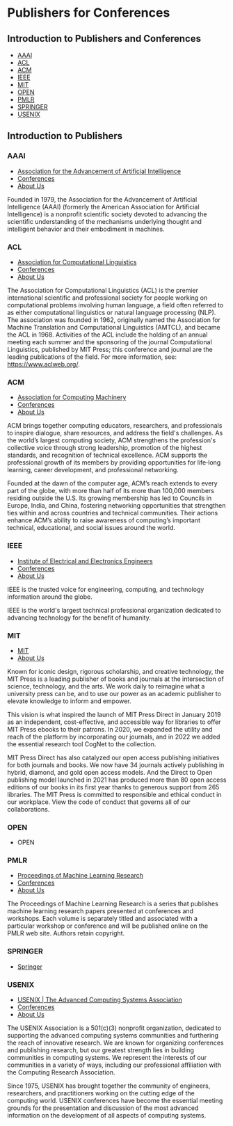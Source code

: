 # Publishers for Conferences

##  Introduction to Publishers and Conferences

- [AAAI](Data/Introduction_Conferences/AAAI.md)
- [ACL](Data/Introduction_Conferences/ACL.md)
- [ACM](Data/Introduction_Conferences/ACM.md)
- [IEEE](Data/Introduction_Conferences/IEEE.md)
- [MIT](Data/Introduction_Conferences/MIT.md)
- [OPEN](Data/Introduction_Conferences/OPEN.md)
- [PMLR](Data/Introduction_Conferences/PMLR.md)
- [SPRINGER](Data/Introduction_Conferences/SPRINGER.md)
- [USENIX](Data/Introduction_Conferences/USENIX.md)

## Introduction to Publishers

### AAAI

- [Association for the Advancement of Artificial Intelligence](https://www.aaai.org/)
- [Conferences](https://aaai.org/aaai-publications/aaai-conference-proceedings/)
- [About Us](https://aaai.org/about-aaai/)

Founded in 1979, the Association for the Advancement of Artificial Intelligence (AAAI) (formerly the American Association for Artificial Intelligence) is a nonprofit scientific society devoted to advancing the scientific understanding of the mechanisms underlying thought and intelligent behavior and their embodiment in machines.

### ACL

- [Association for Computational Linguistics](https://www.aclweb.org/)
- [Conferences](https://www.aclweb.org/portal/acl)
- [About Us](https://www.aclweb.org/portal/what-is-cl)

The Association for Computational Linguistics (ACL) is the premier international scientific and professional society for people working on computational problems involving human language, a field often referred to as either computational linguistics or natural language processing (NLP). The association was founded in 1962, originally named the Association for Machine Translation and Computational Linguistics (AMTCL), and became the ACL in 1968. Activities of the ACL include the holding of an annual meeting each summer and the sponsoring of the journal Computational Linguistics, published by MIT Press; this conference and journal are the leading publications of the field. For more information, see: https://www.aclweb.org/.

### ACM

- [Association for Computing Machinery](https://www.acm.org/)
- [Conferences](https://dl.acm.org/conferences)
- [About Us](https://www.acm.org/about-acm/about-the-acm-organization)

ACM brings together computing educators, researchers, and professionals to inspire dialogue, share resources, and address the field's challenges. As the world’s largest computing society, ACM strengthens the profession's collective voice through strong leadership, promotion of the highest standards, and recognition of technical excellence. ACM supports the professional growth of its members by providing opportunities for life‐long learning, career development, and professional networking.

Founded at the dawn of the computer age, ACM’s reach extends to every part of the globe, with more than half of its more than 100,000 members residing outside the U.S.  Its growing membership has led to Councils in Europe, India, and China, fostering networking opportunities that strengthen ties within and across countries and technical communities.  Their actions enhance ACM’s ability to raise awareness of computing’s important technical, educational, and social issues around the world.

### IEEE

- [Institute of Electrical and Electronics Engineers](https://ieeexplore.ieee.org/)
- [Conferences](https://ieeexplore.ieee.org/browse/conferences/title)
- [About Us](https://www.ieee.org/about/index.html)

IEEE is the trusted voice for engineering, computing, and technology information around the globe.

IEEE is the world's largest technical professional organization dedicated to advancing technology for the benefit of humanity.

### MIT

- [MIT](https://direct.mit.edu/)
- [About Us](https://direct.mit.edu/books/pages/About?)

Known for iconic design, rigorous scholarship, and creative technology, the MIT Press is a leading publisher of books and journals at the intersection of science, technology, and the arts. We work daily to reimagine what a university press can be, and to use our power as an academic publisher to elevate knowledge to inform and empower.

This vision is what inspired the launch of MIT Press Direct in January 2019 as an independent, cost-effective, and accessible way for libraries to offer MIT Press ebooks to their patrons. In 2020, we expanded the utility and reach of the platform by incorporating our journals, and in 2022 we added the essential research tool CogNet to the collection.

MIT Press Direct has also catalyzed our open access publishing initiatives for both journals and books. We now have 34 journals actively publishing in hybrid, diamond, and gold open access models. And the Direct to Open publishing model launched in 2021 has produced more than 80 open access editions of our books in its first year thanks to generous support from 265 libraries. The MIT Press is committed to responsible and ethical conduct in our workplace. View the code of conduct that governs all of our collaborations.

### OPEN

- OPEN

### PMLR

- [Proceedings of Machine Learning Research](https://proceedings.mlr.press/)
- [Conferences](https://proceedings.mlr.press/)
- [About Us](https://proceedings.mlr.press/)

The Proceedings of Machine Learning Research is a series that publishes machine learning research papers presented at conferences and workshops. Each volume is separately titled and associated with a particular workshop or conference and will be published online on the PMLR web site. Authors retain copyright.

### SPRINGER

- [Springer](https://link.springer.com/)

### USENIX

- [USENIX | The Advanced Computing Systems Association](https://www.usenix.org/)
- [Conferences](https://www.usenix.org/conferences)
- [About Us](https://www.usenix.org/about)

The USENIX Association is a 501(c)(3) nonprofit organization, dedicated to supporting the advanced computing systems communities and furthering the reach of innovative research. We are known for organizing conferences and publishing research, but our greatest strength lies in building communities in computing systems. We represent the interests of our communities in a variety of ways, including our professional affiliation with the Computing Research Association.

Since 1975, USENIX has brought together the community of engineers, researchers, and practitioners working on the cutting edge of the computing world. USENIX conferences have become the essential meeting grounds for the presentation and discussion of the most advanced information on the development of all aspects of computing systems.

